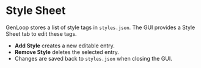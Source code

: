 # Style Sheet

GenLoop stores a list of style tags in ``styles.json``. The GUI provides a Style Sheet tab to edit these tags.

- **Add Style** creates a new editable entry.
- **Remove Style** deletes the selected entry.
- Changes are saved back to ``styles.json`` when closing the GUI.

